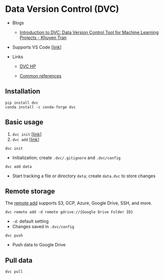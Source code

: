 Data Version Control (DVC)
===

- Blogs

    - [Introduction to DVC: Data Version Control Tool for Machine Learning Projects - Khuyen Tran](https://medium.com/towards-data-science/introduction-to-dvc-data-version-control-tool-for-machine-learning-projects-7cb49c229fe0)

- Supports VS Code [[link](https://dvc.org/doc/vs-code-extension)]

- Links

    - [DVC HP](https://dvc.org/)

    - [Common references](https://dvc.org/doc/command-reference)


Installation
---

```shell
pip install dvc
conda install -c conda-forge dvc
```

Basic usage
---

1. `dvc init` [[link](https://dvc.org/doc/command-reference/init)]
2. `dvc add` [[link](https://dvc.org/doc/command-reference/add)]

```shell
dvc init
```

- Initialization; create `.dvc/.gitignore` and `.dvc/config`

```shell
dvc add data
```

- Start tracking a file or directory `data`; create `data.dvc` to store changes

Remote storage
---

The [remote add](https://dvc.org/doc/command-reference/remote/add) supports S3, GCP, Azure, Google Drive, SSH, and more.

```shell
dvc remote add -d remote gdrive://{Google Drive Folder ID}
```

- `-d`: default setting
- Changes saved in `.dvc/config`

```shell
dvc push
```

- Push data to Google Drive

Pull data
---

```
dvc pull
```

